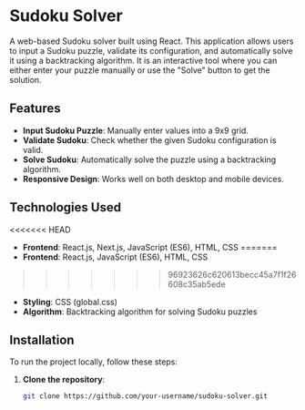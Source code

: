 # Sudoku Solver

A web-based Sudoku solver built using React. This application allows users to input a Sudoku puzzle, validate its configuration, and automatically solve it using a backtracking algorithm. It is an interactive tool where you can either enter your puzzle manually or use the "Solve" button to get the solution.

## Features

- **Input Sudoku Puzzle**: Manually enter values into a 9x9 grid.
- **Validate Sudoku**: Check whether the given Sudoku configuration is valid.
- **Solve Sudoku**: Automatically solve the puzzle using a backtracking algorithm.
- **Responsive Design**: Works well on both desktop and mobile devices.

## Technologies Used

<<<<<<< HEAD
- **Frontend**: React.js, Next.js, JavaScript (ES6), HTML, CSS
=======
- **Frontend**: React.js, JavaScript (ES6), HTML, CSS
>>>>>>> 96923626c620613becc45a7f1f26608c35ab5ede
- **Styling**: CSS (global.css)
- **Algorithm**: Backtracking algorithm for solving Sudoku puzzles

## Installation

To run the project locally, follow these steps:

1. **Clone the repository**:
   ```bash
   git clone https://github.com/your-username/sudoku-solver.git
